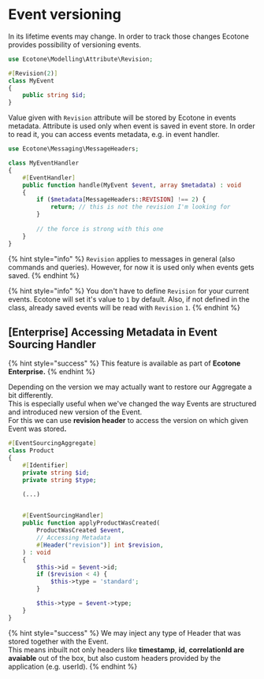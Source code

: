 # Event versioning

In its lifetime events may change. In order to track those changes Ecotone provides possibility of versioning events.&#x20;

```php
use Ecotone\Modelling\Attribute\Revision;

#[Revision(2)]
class MyEvent
{
    public string $id;
}
```

Value given with `Revision` attribute will be stored by Ecotone in events metadata. Attribute is used only when event is saved in event store. In order to read it, you can access events metadata, e.g. in event handler.

```php
use Ecotone\Messaging\MessageHeaders;

class MyEventHandler
{
    #[EventHandler]
    public function handle(MyEvent $event, array $metadata) : void
    {
        if ($metadata[MessageHeaders::REVISION] !== 2) {
            return; // this is not the revision I'm looking for
        }
        
        // the force is strong with this one
    }
}
```

{% hint style="info" %}
`Revision` applies to messages in general (also commands and queries). However, for now it is used only when events gets saved.
{% endhint %}

{% hint style="info" %}
You don't have to define `Revision` for your current events. Ecotone will set it's value to `1` by default. Also, if not defined in the class, already saved events will be read with `Revision` `1`.
{% endhint %}

## \[Enterprise] Accessing Metadata in Event Sourcing Handler

{% hint style="success" %}
This feature is available as part of **Ecotone Enterprise.**
{% endhint %}

Depending on the version we may actually want to restore our Aggregate a bit differently. \
This is especially useful when we've changed the way Events are structured and introduced new version of the Event. \
For this we can use **revision header** to access the version on which given Event was store&#x64;**.**

```php
#[EventSourcingAggregate]
class Product
{
    #[Identifier]
    private string $id;
    private string $type;

    (...)

        
    #[EventSourcingHandler]
    public function applyProductWasCreated(
        ProductWasCreated $event,
        // Accessing Metadata
        #[Header("revision")] int $revision,
    ) : void
    {
        $this->id = $event->id;
        if ($revision < 4) {
            $this->type = 'standard';
        }

        $this->type = $event->type;
    }
}
```

{% hint style="success" %}
We may inject any type of Header that was stored together with the Event. \
This means inbuilt not only headers like **timestamp**, **id**, **correlationId are avaiable** out of the box, but also custom headers provided by the application (e.g. userId).
{% endhint %}
